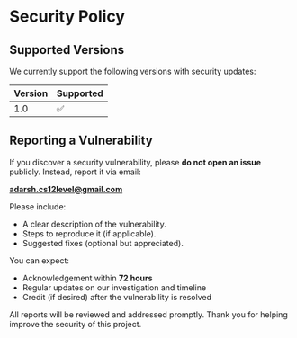 # Security Policy

## Supported Versions

We currently support the following versions with security updates:

| Version | Supported          |
| ------- | ------------------ |
| 1.0     | :white_check_mark: |

## Reporting a Vulnerability

If you discover a security vulnerability, please **do not open an issue** publicly. Instead, report it via email:

**adarsh.cs12level@gmail.com**

Please include:
- A clear description of the vulnerability.
- Steps to reproduce it (if applicable).
- Suggested fixes (optional but appreciated).

You can expect:
- Acknowledgement within **72 hours**
- Regular updates on our investigation and timeline
- Credit (if desired) after the vulnerability is resolved

All reports will be reviewed and addressed promptly. Thank you for helping improve the security of this project.
